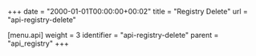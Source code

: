+++
date = "2000-01-01T00:00:00+00:02"
title = "Registry Delete"
url = "api-registry-delete"

[menu.api]
  weight = 3
  identifier = "api-registry-delete"
  parent = "api_registry"
+++
